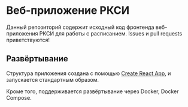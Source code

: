 # Веб-приложение РКСИ

Данный репозиторий содержит исходный код фронтенда веб-приложения РКСИ для работы с расписанием. Issues и pull requests приветствуются!

## Развёртывание

Структура приложения создана с помощью [Create React App](https://github.com/facebook/create-react-app), и запускается стандартным образом.

Кроме того, поддерживается развёртывание через Docker, Docker Compose.
